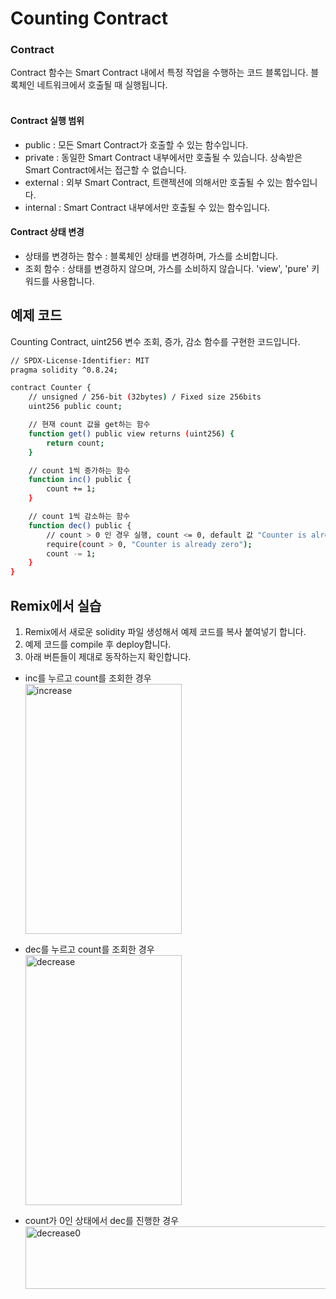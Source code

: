# Counting Contract

### Contract
Contract 함수는 Smart Contract 내에서 특정 작업을 수행하는 코드 블록입니다. 블록체인 네트워크에서 호출될 때 실행됩니다.<br>
</br>

#### Contract 실행 범위 
- public : 모든 Smart Contract가 호출할 수 있는 함수입니다. </br>
- private : 동일한 Smart Contract 내부에서만 호출될 수 있습니다. 상속받은 Smart Contract에서는 접근할 수 없습니다. </br>
- external : 외부 Smart Contract, 트랜젝션에 의해서만 호출될 수 있는 함수입니다. </br>
- internal : Smart Contract 내부에서만 호출될 수 있는 함수입니다. </br>

#### Contract 상태 변경 
- 상태를 변경하는 함수 : 블록체인 상태를 변경하며, 가스를 소비합니다.
- 조회 함수 : 상태를 변경하지 않으며, 가스를 소비하지 않습니다. 'view', 'pure' 키워드를 사용합니다.

## 예제 코드
Counting Contract, uint256 변수 조회, 증가, 감소 함수를 구현한 코드입니다.
```bash
// SPDX-License-Identifier: MIT
pragma solidity ^0.8.24;

contract Counter {
    // unsigned / 256-bit (32bytes) / Fixed size 256bits
    uint256 public count;

    // 현재 count 값을 get하는 함수 
    function get() public view returns (uint256) {
        return count;
    }

    // count 1씩 증가하는 함수 
    function inc() public {
        count += 1;
    }

    // count 1씩 감소하는 함수
    function dec() public {
        // count > 0 인 경우 실행, count <= 0, default 값 "Counter is already zero" 출력
        require(count > 0, "Counter is already zero");
        count -= 1;
    }
} 
```

## Remix에서 실습 
1. Remix에서 새로운 solidity 파일 생성해서 예제 코드를 복사 붙여넣기 합니다.
2. 예제 코드를 compile 후 deploy합니다.
3. 아래 버튼들이 제대로 동작하는지 확인합니다.

- inc를 누르고 count를 조회한 경우 <br>
<img src= "https://github.com/Joon2000/Solidity-modules/blob/2df6a8bb21bf2699e53bd30dfda121710522eb74/images/countercontract/increase.png" width="250px" height="400px" 
  title="increase" alt="increase"><br/>
- dec를 누르고 count를 조회한 경우 <br>
<img src= "https://github.com/Joon2000/Solidity-modules/blob/2df6a8bb21bf2699e53bd30dfda121710522eb74/images/countercontract/decrease.png" width="250px" height="400px" 
  title="decrease" alt="decrease"><br/>

- count가 0인 상태에서 dec를 진행한 경우<br>
<img src= "https://github.com/Joon2000/Solidity-modules/blob/2df6a8bb21bf2699e53bd30dfda121710522eb74/images/countercontract/deccount0.png" width="1000px" height="100px" 
  title="decrease0" alt="decrease0"><br/>
